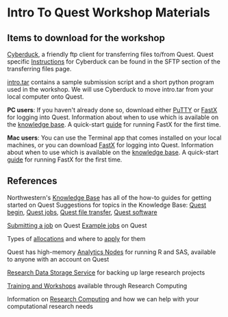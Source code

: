 # Intro To Quest Workshop Materials

## Items to download for the workshop
[Cyberduck](https://cyberduck.io/), a friendly ftp client for transferring files to/from Quest.  Quest specific [Instructions](https://kb.northwestern.edu/quest-filetransfer) for Cyberduck can be found in the SFTP section of the transferring files page.

[intro.tar](https://github.com/nuitrcs/intro_quest_workshop/raw/master/intro.tar) contains a sample submission script and a short python program used in the workshop. We will use Cyberduck to move intro.tar from your local computer onto Quest.

 **PC users**: If you haven't already done so, download either [PuTTY](https://www.chiark.greenend.org.uk/~sgtatham/putty/) or [FastX](https://www.starnet.com/fastx/current-client) for logging into Quest.  Information about when to use which is available on the [knowledge base](https://kb.northwestern.edu/quest-login). A quick-start [guide](https://kb.northwestern.edu///internal/page.php?id=69237#config2) for running FastX for the first time.

 **Mac users**: You can use the Terminal app that comes installed on your local machines, or you can download [FastX](https://www.starnet.com/fastx/current-client) for logging into Quest. Information about when to use which is available on the [knowledge base](https://kb.northwestern.edu/quest-login).  A quick-start [guide](https://kb.northwestern.edu///internal/page.php?id=69237#config2) for running FastX for the first time.


## References
Northwestern's [Knowledge Base](https://kb.northwestern.edu/) has all of the how-to guides for getting started on Quest
Suggestions for topics in the Knowledge Base: [Quest begin](https://kb.northwestern.edu/search.php?q=quest+begin&cat=0&aud=0), [Quest jobs](https://kb.northwestern.edu/search.php?q=quest+jobs&cat=0&aud=0), [Quest file transfer](https://kb.northwestern.edu/search.php?q=Quest+file+transfer&cat=0&aud=0), [Quest software](https://kb.northwestern.edu/page.php?id=70714)

[Submitting a job](https://kb.northwestern.edu/page.php?id=69247) on Quest
[Example jobs](https://kb.northwestern.edu/page.php?id=70719) on Quest

Types of [allocations](http://www.it.northwestern.edu/research/user-services/quest/allocation-guidelines.html) and where to [apply](http://www.it.northwestern.edu/secure/forms/research/allocation-request.html) for them

Quest has high-memory [Analytics Nodes](http://www.it.northwestern.edu/research/user-services/quest/analytic-nodes.html) for running R and SAS, available to anyone with an account on Quest

[Research Data Storage Service](http://www.it.northwestern.edu/research/user-services/storage/research-data.html) for backing up large research projects

[Training and Workshops](http://www.it.northwestern.edu/research/campus-events/index.html) available through Research Computing

Information on [Research Computing](http://www.it.northwestern.edu/research/) and how we can help with your computational research needs
